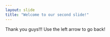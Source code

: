 ```yaml
---
layout: slide
title: "Welcome to our second slide!"
---
```

Thank you guys!!!
Use the left arrow to go back!
